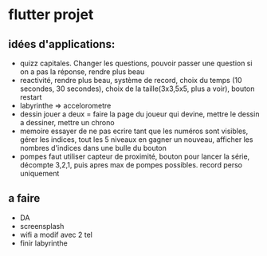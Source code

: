 # flutter projet


## idées d'applications:

* quizz capitales.
  Changer les questions, pouvoir passer une question si on a pas la réponse, rendre plus beau
* reactivité, rendre plus beau, système de record, choix du temps (10 secondes, 30 secondes), choix de la taille(3x3,5x5, plus a voir), bouton restart
* labyrinthe => accelorometre
* dessin
jouer a deux = faire la page du joueur qui devine, mettre le dessin a dessiner, mettre un chrono
* memoire
essayer de ne pas ecrire tant que les numéros sont visibles, gérer les indices, tout les 5 niveaux en gagner un nouveau, afficher les nombres d'indices dans une bulle du bouton 
* pompes
faut utiliser capteur de proximité, bouton pour lancer la série, décompte 3,2,1, puis apres max de pompes possibles. record perso uniquement

 


## a faire

* DA
* screensplash
* wifi a modif avec 2 tel
* finir labyrinthe
